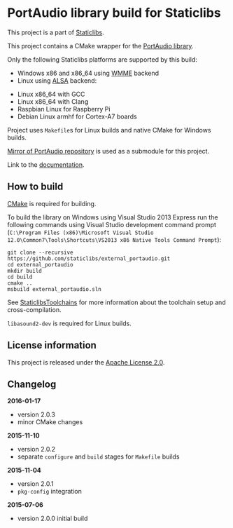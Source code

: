 PortAudio library build for Staticlibs
======================================

This project is a part of [Staticlibs](http://staticlibs.net/).

This project contains a CMake wrapper for the [PortAudio library](http://www.portaudio.com/).

Only the following Staticlibs platforms are supported by this build:

 - Windows x86 and x86_64 using [WMME](https://en.wikipedia.org/wiki/Windows_legacy_audio_components#Multimedia_Extensions_.28MME.29) backend
 - Linux using [ALSA](http://www.alsa-project.org/main/index.php/Main_Page) backend:
  * Linux x86_64 with GCC
  * Linux x86_64 with Clang
  * Raspbian Linux for Raspberry Pi
  * Debian Linux armhf for Cortex-A7 boards

Project uses `Makefile`s for Linux builds and native CMake for Windows builds.

[Mirror of PortAudio repository](https://github.com/staticlibs/mirror_portaudio) is used as a submodule for this project.

Link to the [documentation](http://www.portaudio.com/docs/).

How to build
------------

[CMake](http://cmake.org/) is required for building.

To build the library on Windows using Visual Studio 2013 Express run the following commands using
Visual Studio development command prompt 
(`C:\Program Files (x86)\Microsoft Visual Studio 12.0\Common7\Tools\Shortcuts\VS2013 x86 Native Tools Command Prompt`):

    git clone --recursive https://github.com/staticlibs/external_portaudio.git
    cd external_portaudio
    mkdir build
    cd build
    cmake ..
    msbuild external_portaudio.sln

See [StaticlibsToolchains](https://github.com/staticlibs/wiki/wiki/StaticlibsToolchains) for 
more information about the toolchain setup and cross-compilation.

`libasound2-dev` is required for Linux builds.

License information
-------------------

This project is released under the [Apache License 2.0](http://www.apache.org/licenses/LICENSE-2.0).

Changelog
---------

**2016-01-17**

 * version 2.0.3
 * minor CMake changes

**2015-11-10**

 * version 2.0.2
 * separate `configure` and `build` stages for `Makefile` builds

**2015-11-04**

 * version 2.0.1
 * `pkg-config` integration

**2015-07-06**

 * version 2.0.0 initial build
